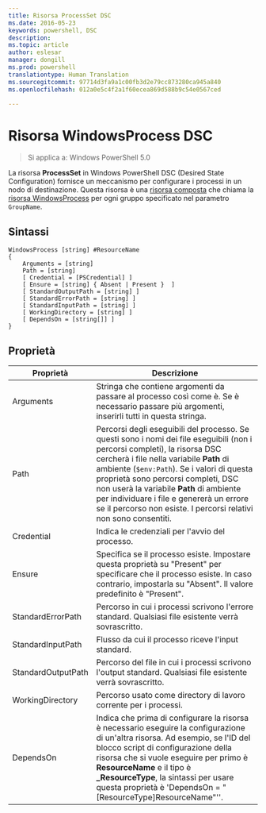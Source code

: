 ```yaml
---
title: Risorsa ProcessSet DSC
ms.date: 2016-05-23
keywords: powershell, DSC
description: 
ms.topic: article
author: eslesar
manager: dongill
ms.prod: powershell
translationtype: Human Translation
ms.sourcegitcommit: 97714d3fa9a1c00fb3d2e79cc873280ca945a840
ms.openlocfilehash: 012a0e5c4f2a1f60ecea869d588b9c54e0567ced

---
```


# Risorsa WindowsProcess DSC

> Si applica a: Windows PowerShell 5.0

La risorsa **ProcessSet** in Windows PowerShell DSC (Desired State Configuration) fornisce un meccanismo per configurare i processi in un nodo di destinazione. Questa risorsa è una [risorsa composta](authoringResourceComposite.md) che chiama la [risorsa WindowsProcess](windowsProcessResource.md) per ogni gruppo specificato nel parametro `GroupName`.

## Sintassi

```
WindowsProcess [string] #ResourceName
{
    Arguments = [string]
    Path = [string]
    [ Credential = [PSCredential] ]
    [ Ensure = [string] { Absent | Present }  ]
    [ StandardOutputPath = [string] ]
    [ StandardErrorPath = [string] ]
    [ StandardInputPath = [string] ]   
    [ WorkingDirectory = [string] ]
    [ DependsOn = [string[]] ]
}
```

## Proprietà
|  Proprietà  |  Descrizione   | 
|---|---| 
| Arguments| Stringa che contiene argomenti da passare al processo così come è. Se è necessario passare più argomenti, inserirli tutti in questa stringa.| 
| Path| Percorsi degli eseguibili del processo. Se questi sono i nomi dei file eseguibili (non i percorsi completi), la risorsa DSC cercherà i file nella variabile **Path** di ambiente (`$env:Path`). Se i valori di questa proprietà sono percorsi completi, DSC non userà la variabile **Path** di ambiente per individuare i file e genererà un errore se il percorso non esiste. I percorsi relativi non sono consentiti.| 
| Credential| Indica le credenziali per l'avvio del processo.| 
| Ensure| Specifica se il processo esiste. Impostare questa proprietà su "Present" per specificare che il processo esiste. In caso contrario, impostarla su "Absent". Il valore predefinito è "Present".| 
| StandardErrorPath| Percorso in cui i processi scrivono l'errore standard. Qualsiasi file esistente verrà sovrascritto.| 
| StandardInputPath| Flusso da cui il processo riceve l'input standard.| 
| StandardOutputPath| Percorso del file in cui i processi scrivono l'output standard. Qualsiasi file esistente verrà sovrascritto.| 
| WorkingDirectory| Percorso usato come directory di lavoro corrente per i processi.| 
| DependsOn | Indica che prima di configurare la risorsa è necessario eseguire la configurazione di un'altra risorsa. Ad esempio, se l'ID del blocco script di configurazione della risorsa che si vuole eseguire per primo è **ResourceName** e il tipo è **_ResourceType**, la sintassi per usare questa proprietà è 'DependsOn = "[ResourceType]ResourceName"''.| 




<!--HONumber=Aug16_HO3-->


